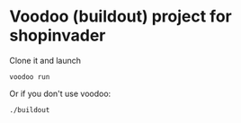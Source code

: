 # Voodoo (buildout) project for shopinvader

Clone it and launch

```voodoo run```

Or if you don't use voodoo:

```./buildout```
